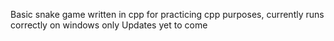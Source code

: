 Basic snake game written in cpp for practicing cpp purposes, currently runs correctly on windows only 
Updates yet to come
